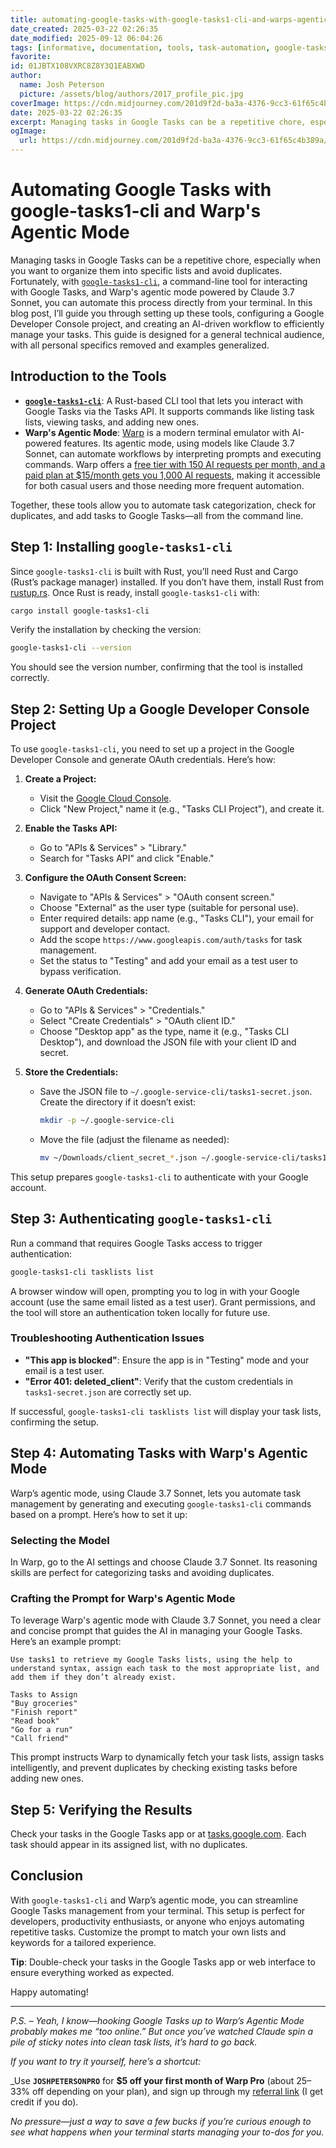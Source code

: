 ```yaml
---
title: automating-google-tasks-with-google-tasks1-cli-and-warps-agentic-mode
date_created: 2025-03-22 02:26:35
date_modified: 2025-09-12 06:04:26
tags: [informative, documentation, tools, task-automation, google-tasks, warp-agentic-mode]
favorite: 
id: 01JBTX108VXRC8Z8Y3Q1EABXWD
author:
  name: Josh Peterson
  picture: /assets/blog/authors/2017_profile_pic.jpg
coverImage: https://cdn.midjourney.com/201d9f2d-ba3a-4376-9cc3-61f65c4b389a/0_2.png
date: 2025-03-22 02:26:35
excerpt: Managing tasks in Google Tasks can be a repetitive chore, especially when you want to organize them into specific lists and avoid duplicates.
ogImage:
  url: https://cdn.midjourney.com/201d9f2d-ba3a-4376-9cc3-61f65c4b389a/0_2.png
---
```

# Automating Google Tasks with google-tasks1-cli and Warp's Agentic Mode

Managing tasks in Google Tasks can be a repetitive chore, especially when you want to organize them into specific lists and avoid duplicates. Fortunately, with [`google-tasks1-cli`](https://crates.io/crates/google-tasks1-cli), a command-line tool for interacting with Google Tasks, and Warp's agentic mode powered by Claude 3.7 Sonnet, you can automate this process directly from your terminal. In this blog post, I’ll guide you through setting up these tools, configuring a Google Developer Console project, and creating an AI-driven workflow to efficiently manage your tasks. This guide is designed for a general technical audience, with all personal specifics removed and examples generalized.

## Introduction to the Tools

- **[`google-tasks1-cli`](https://crates.io/crates/google-tasks1-cli)**: A Rust-based CLI tool that lets you interact with Google Tasks via the Tasks API. It supports commands like listing task lists, viewing tasks, and adding new ones.
- **Warp's Agentic Mode**: [Warp](https://www.warp.dev/) is a modern terminal emulator with AI-powered features. Its agentic mode, using models like Claude 3.7 Sonnet, can automate workflows by interpreting prompts and executing commands. Warp offers a [free tier with 150 AI requests per month, and a paid plan at $15/month gets you 1,000 AI requests](https://www.warp.dev/pricing), making it accessible for both casual users and those needing more frequent automation.

Together, these tools allow you to automate task categorization, check for duplicates, and add tasks to Google Tasks—all from the command line.

## Step 1: Installing `google-tasks1-cli`

Since `google-tasks1-cli` is built with Rust, you’ll need Rust and Cargo (Rust’s package manager) installed. If you don’t have them, install Rust from [rustup.rs](https://rustup.rs/). Once Rust is ready, install `google-tasks1-cli` with:

```bash
cargo install google-tasks1-cli
```

Verify the installation by checking the version:

```bash
google-tasks1-cli --version
```

You should see the version number, confirming that the tool is installed correctly.

## Step 2: Setting Up a Google Developer Console Project

To use `google-tasks1-cli`, you need to set up a project in the Google Developer Console and generate OAuth credentials. Here’s how:

1. **Create a Project:**
   - Visit the [Google Cloud Console](https://console.cloud.google.com/).
   - Click "New Project," name it (e.g., "Tasks CLI Project"), and create it.

2. **Enable the Tasks API:**
   - Go to "APIs & Services" > "Library."
   - Search for "Tasks API" and click "Enable."

3. **Configure the OAuth Consent Screen:**
   - Navigate to "APIs & Services" > "OAuth consent screen."
   - Choose "External" as the user type (suitable for personal use).
   - Enter required details: app name (e.g., "Tasks CLI"), your email for support and developer contact.
   - Add the scope `https://www.googleapis.com/auth/tasks` for task management.
   - Set the status to "Testing" and add your email as a test user to bypass verification.

4. **Generate OAuth Credentials:**
   - Go to "APIs & Services" > "Credentials."
   - Select "Create Credentials" > "OAuth client ID."
   - Choose "Desktop app" as the type, name it (e.g., "Tasks CLI Desktop"), and download the JSON file with your client ID and secret.

5. **Store the Credentials:**
   - Save the JSON file to `~/.google-service-cli/tasks1-secret.json`. Create the directory if it doesn’t exist:

     ```bash
     mkdir -p ~/.google-service-cli
     ```

   - Move the file (adjust the filename as needed):

     ```bash
     mv ~/Downloads/client_secret_*.json ~/.google-service-cli/tasks1-secret.json
     ```

This setup prepares `google-tasks1-cli` to authenticate with your Google account.

## Step 3: Authenticating `google-tasks1-cli`

Run a command that requires Google Tasks access to trigger authentication:

```bash
google-tasks1-cli tasklists list
```

A browser window will open, prompting you to log in with your Google account (use the same email listed as a test user). Grant permissions, and the tool will store an authentication token locally for future use.

### Troubleshooting Authentication Issues
- **"This app is blocked"**: Ensure the app is in "Testing" mode and your email is a test user.
- **"Error 401: deleted_client"**: Verify that the custom credentials in `tasks1-secret.json` are correctly set up.

If successful, `google-tasks1-cli tasklists list` will display your task lists, confirming the setup.

## Step 4: Automating Tasks with Warp's Agentic Mode

Warp’s agentic mode, using Claude 3.7 Sonnet, lets you automate task management by generating and executing `google-tasks1-cli` commands based on a prompt. Here’s how to set it up:

### Selecting the Model

In Warp, go to the AI settings and choose Claude 3.7 Sonnet. Its reasoning skills are perfect for categorizing tasks and avoiding duplicates.

### Crafting the Prompt for Warp's Agentic Mode

To leverage Warp's agentic mode with Claude 3.7 Sonnet, you need a clear and concise prompt that guides the AI in managing your Google Tasks. Here’s an example prompt:

```plaintext
Use tasks1 to retrieve my Google Tasks lists, using the help to understand syntax, assign each task to the most appropriate list, and add them if they don’t already exist.

Tasks to Assign
"Buy groceries"
"Finish report"
"Read book"
"Go for a run"
"Call friend"
```

This prompt instructs Warp to dynamically fetch your task lists, assign tasks intelligently, and prevent duplicates by checking existing tasks before adding new ones.

## Step 5: Verifying the Results

Check your tasks in the Google Tasks app or at [tasks.google.com](https://tasks.google.com). Each task should appear in its assigned list, with no duplicates.

## Conclusion

With `google-tasks1-cli` and Warp’s agentic mode, you can streamline Google Tasks management from your terminal. This setup is perfect for developers, productivity enthusiasts, or anyone who enjoys automating repetitive tasks. Customize the prompt to match your own lists and keywords for a tailored experience.

**Tip**: Double-check your tasks in the Google Tasks app or web interface to ensure everything worked as expected.

Happy automating!

---

_P.S. – Yeah, I know—hooking Google Tasks up to Warp’s Agentic Mode probably makes me “too online.” But once you’ve watched Claude spin a pile of sticky notes into clean task lists, it’s hard to go back._

_If you want to try it yourself, here’s a shortcut:_

_Use **`JOSHPETERSONPRO`** for **$5 off your first month of Warp Pro** (about 25–33% off depending on your plan), and sign up through my [referral link](https://app.warp.dev/referral/MPN8V3) (I get credit if you do).

_No pressure—just a way to save a few bucks if you’re curious enough to see what happens when your terminal starts managing your to-dos for you._